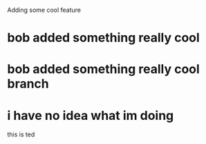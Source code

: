 Adding some cool feature
# bob added something really cool
# bob added something really cool branch
# i have no idea what im doing
this is ted
